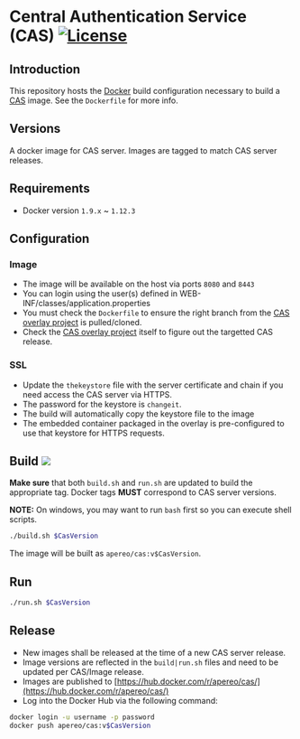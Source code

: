 # Central Authentication Service (CAS) [![License](https://img.shields.io/hexpm/l/plug.svg)](https://github.com/Jasig/cas/blob/master/LICENSE)

## Introduction

This repository hosts the [Docker](https://www.docker.com/) build configuration necessary to build a [CAS](https://github.com/apereo/cas) image. 
See the `Dockerfile` for more info. 

## Versions

A docker image for CAS server. Images are tagged to match CAS server releases.

## Requirements

* Docker version `1.9.x` ~ `1.12.3`

## Configuration

### Image

* The image will be available on the host via ports `8080` and `8443`
* You can login using the user(s) defined in WEB-INF/classes/application.properties
* You must check the `Dockerfile` to ensure the right branch from the [CAS overlay project](https://github.com/apereo/cas-overlay-template) is pulled/cloned.
* Check the [CAS overlay project](https://github.com/apereo/cas-overlay-template) itself to figure out the targetted CAS release.

### SSL

* Update the `thekeystore` file with the server certificate and chain if you need access the CAS server via HTTPS. 
* The password for the keystore is `changeit`.
* The build will automatically copy the keystore file to the image
* The embedded container packaged in the overlay is pre-configured to use that keystore for HTTPS requests.

## Build [![](https://badge.imagelayers.io/apereo/cas:latest.svg)](https://imagelayers.io/?images=apereo/cas:latest 'apereo cas')

**Make sure** that both `build.sh` and `run.sh` are updated to build the appropriate tag. Docker tags **MUST** correspond
to CAS server versions. 

**NOTE:** On windows, you may want to run `bash` first so you can execute shell scripts.

```bash
./build.sh $CasVersion
```

The image will be built as `apereo/cas:v$CasVersion`.

## Run

```bash
./run.sh $CasVersion
```

## Release

* New images shall be released at the time of a new CAS server release.
* Image versions are reflected in the `build|run.sh` files and need to be updated per CAS/Image release.
* Images are published to [https://hub.docker.com/r/apereo/cas/](https://hub.docker.com/r/apereo/cas/)
* Log into the Docker Hub via the following command:

```bash
docker login -u username -p password
docker push apereo/cas:v$CasVersion
```

